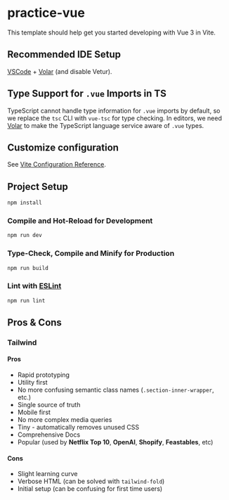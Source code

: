 # practice-vue

This template should help get you started developing with Vue 3 in Vite.

## Recommended IDE Setup

[VSCode](https://code.visualstudio.com/) + [Volar](https://marketplace.visualstudio.com/items?itemName=Vue.volar) (and disable Vetur).

## Type Support for `.vue` Imports in TS

TypeScript cannot handle type information for `.vue` imports by default, so we replace the `tsc` CLI with `vue-tsc` for type checking. In editors, we need [Volar](https://marketplace.visualstudio.com/items?itemName=Vue.volar) to make the TypeScript language service aware of `.vue` types.

## Customize configuration

See [Vite Configuration Reference](https://vitejs.dev/config/).

## Project Setup

```sh
npm install
```

### Compile and Hot-Reload for Development

```sh
npm run dev
```

### Type-Check, Compile and Minify for Production

```sh
npm run build
```

### Lint with [ESLint](https://eslint.org/)

```sh
npm run lint
```

## Pros & Cons

### Tailwind
#### Pros
- Rapid prototyping
- Utility first
- No more confusing semantic class names (`.section-inner-wrapper`, etc.)
- Single source of truth
- Mobile first
- No more complex media queries
- Tiny - automatically removes unused CSS
- Comprehensive Docs
- Popular (used by **Netflix Top 10**, **OpenAI**, **Shopify**, **Feastables**, etc)
#### Cons
- Slight learning curve
- Verbose HTML (can be solved with `tailwind-fold`)
- Initial setup (can be confusing for first time users)